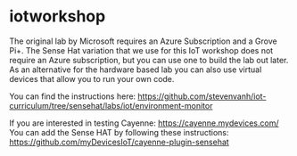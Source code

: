 # iotworkshop

The original lab by Microsoft requires an Azure Subscription and a Grove Pi+. The Sense Hat variation that we use for this IoT workshop does not require an Azure subscription, but you can use one to build the lab out later. As an alternative for the hardware based lab you can also use virtual devices that allow you to run your own code.

You can find the instructions here: https://github.com/stevenvanh/iot-curriculum/tree/sensehat/labs/iot/environment-monitor

If you are interested in testing Cayenne: https://cayenne.mydevices.com/
You can add the Sense HAT by following these instructions: https://github.com/myDevicesIoT/cayenne-plugin-sensehat
